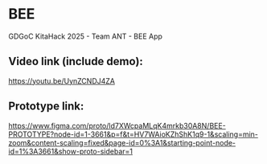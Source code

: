 # BEE
 GDGoC KitaHack 2025 - Team ANT - BEE App

 ## Video link (include demo):
 https://youtu.be/UynZCNDJ4ZA

 ## Prototype link:
https://www.figma.com/proto/ld7XWcpaMLqK4mrkb30A8N/BEE-PROTOTYPE?node-id=1-3661&p=f&t=HV7WAioKZhShK1q9-1&scaling=min-zoom&content-scaling=fixed&page-id=0%3A1&starting-point-node-id=1%3A3661&show-proto-sidebar=1
